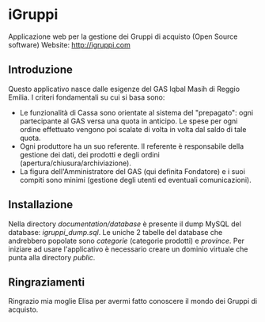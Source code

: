 iGruppi
=======

Applicazione web per la gestione dei Gruppi di acquisto (Open Source software)
Website: http://igruppi.com


Introduzione
------------
Questo applicativo nasce dalle esigenze del GAS Iqbal Masih di Reggio Emilia.
I criteri fondamentali su cui si basa sono:

 - Le funzionalità di Cassa sono orientate al sistema del "prepagato": ogni partecipante al GAS versa una quota in anticipo. Le spese per ogni ordine effettuato vengono poi scalate di volta in volta dal saldo di tale quota.
 - Ogni produttore ha un suo referente. Il referente è responsabile della gestione dei dati, dei prodotti e degli ordini (apertura/chiusura/archiviazione).
 - La figura dell'Amministratore del GAS (qui definita Fondatore) e i suoi compiti sono minimi (gestione degli utenti ed eventuali comunicazioni).


Installazione
-------------
Nella directory _documentation/database_ è presente il dump MySQL del database: *igruppi_dump.sql*.
Le uniche 2 tabelle del database che andrebbero popolate sono _categorie_ (categorie prodotti) e _province_.
Per iniziare ad usare l'applicativo è necessario creare un dominio virtuale che punta alla directory *public*.


Ringraziamenti
--------------
Ringrazio mia moglie Elisa per avermi fatto conoscere il mondo dei Gruppi di acquisto.

 
